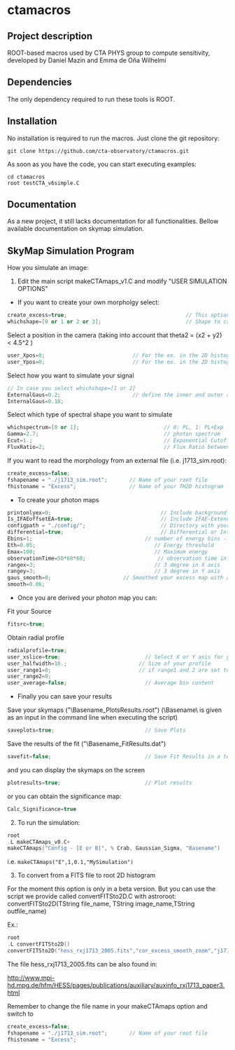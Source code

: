ctamacros
==============

Project description
--------------

ROOT-based macros used by CTA PHYS group to compute sensitivity, developed by Daniel Mazin and Emma de Oña Wilhelmi
 

Dependencies
--------------

The only dependency required to run these tools is ROOT.


Installation
--------------

No installation is required to run the macros. Just clone the git repository:

```shell
git clone https://github.com/cta-observatory/ctamacros.git
```

As soon as you have the code, you can start executing examples:

```shell
cd ctamacros
root testCTA_v6simple.C
```

Documentation
--------------

As a new project, it still lacks documentation for all functionalities. Bellow available documentation on skymap simulation.


SkyMap Simulation Program
-------------------------



How you simulate an image:

1) Edit the main script makeCTAmaps_v1.C and modify "USER SIMULATION OPTIONS"

- If you want to create your own morpholgy select:

```c++
create_excess=true;                                      // This option allows you to create a morphology shape with a given spectrum (see below for options)
whichshape=[0 or 1 or 2 or 3];                           // Shape to create 0: Gauss, 1: Shell-type, 2: Composite, 3: Cooling
```

Select a position in the camera (taking into account that theta2 = (x2 + y2) < 4.5^2 )

```c++
user_Xpos=0;                            // For the ex. in the 2D histogram   -258.7;
user_Ypos=0;                            // For the ex. in the 2D histogram -40.
```

Select how you want to simulate your signal

```c++ 
// In case you select whichshape=[1 or 2]
ExternalGaus=0.2;                       // define the inner and outer radius of the shell (substracting two gaussians functions)
InternalGaus=0.18;
```

Select which type of spectral shape you want to simulate

```c++
whichspectrum=[0 or 1];                           // 0: PL, 1: PL+Exp
Gamma=2.7;                                        // photon spectrum 
Ecut=1.;                                          // Exponential Cutoff if selected (whichspectrum=1)
FluxRatio=2;                                      // Flux Ratio between the outer and inner emission region (for cases 2 and 3) Fshell/Fpoint_like or Fextended/Fpoint_like
```

If you want to read the morphology from an external file (i.e. j1713_sim.root):

```c++
create_excess=false;
fshapename = "./j1713_sim.root";       // Name of your root file
fhistoname = "Excess";                 // Name of your TH2D histogram
```

- To create your photon maps

```c++
printonlyex=0;                                   // Include background fluctuations [0] or not [1]
Is_IFAEoffsetEA=true;                            // Include IFAE-Extended CTA response -> If it is set to false it will read the on-axis configurations
configpath = "./config/";                        // Directory with your configurations. 
differential=true;                               // Differential or Integral Energy Bins
Ebins=1;                                    // number of energy bins -- the energy bins are defined to be constant in logaritmic scale
Eth=0.05;                                      // Energy threshold
Emax=100;                                      // Maximum energy
observationTime=50*60*60;                       // observation time in seconds
rangex=3;                                      // 3 degree in X axis
rangey=3;                                      // 3 degree in Y axis
gaus_smooth=0;				       	 // Smoothed your excess map with a gaussian with sigma : smooth
smooth=0.06;
```

- Once you are derived your photon map you can:

Fit your Source

```c++
fitsrc=true;
```

Obtain radial profile 

```c++
radialprofile=true; 
user_xslice=true;                           // Select X or Y axis for your profile
user_halfwidth=10.;                       // Size of your profile
user_range1=0;                            // if range1 and 2 are set to 0, the whole map is used
user_range2=0;
user_average=false;                         // Average bin content
```

- Finally you can save your results

Save your skymaps ("\Basename\_PlotsResults.root")  (\Basename\ is given as an input in the command line when executing the script)

```c++
saveplots=true;                             // Save Plots
```

Save the results of the fit ("\Basename\_FitResults.dat")

```c++
savefit=false;                              // Save Fit Results in a text file 
```

and you can display the skymaps on the screen

```c++
plotresults=true;                           // Plot results
```

or you can obtain the significance map: 

```c++
Calc_Significance=true
```

2) To run the simulation:

```c++
root
.L makeCTAmaps_v0.C+
makeCTAmaps("Config - [E or B]", % Crab, Gaussian_Sigma, "Basename")
```

i.e. ```makeCTAmaps("E",1,0.1,"MySimulation")```

3) To convert from a FITS file to root 2D histogram

For the moment this option is only in a beta version. But you can use the script we provide called convertFITSto2D.C with astroroot:
convertFITSto2D(TString file_name, TString image_name,TString outfile_name)

Ex.:

```c++
root
.L convertFITSto2D()
convertFITSto2D("hess_rxj1713_2005.fits","cor_excess_smooth_zoom","j1713_sim.root")
```

The file hess_rxj1713_2005.fits can be also found in:

http://www.mpi-hd.mpg.de/hfm/HESS/pages/publications/auxiliary/auxinfo_rxj1713_paper3.html


Remember to change the file name in your makeCTAmaps option and switch to 
```c++
create_excess=false;
fshapename = "./j1713_sim.root";       // Name of your root file
fhistoname = "Excess";
```
